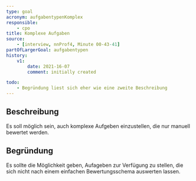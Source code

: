 ```yaml
---
type: goal
acronym: aufgabentypenKomplex
responsible: 
    - cpo
title: Komplexe Aufgaben
source:
    - [interview, nnProf4, Minute 00-43-41]
partOfLargerGoal: aufgabentypen
history:
    v1:
        date: 2021-16-07
        comment: initially created

todo: 
    - Begründung liest sich eher wie eine zweite Beschreibung
---
```


## Beschreibung

Es soll möglich sein, auch komplexe Aufgeben einzustellen, die nur manuell bewertet werden.

## Begründung

Es sollte die Möglichkeit geben, Aufageben zur Verfügung zu stellen, die sich nicht nach einem einfachen Bewertungsschema auswerten lassen.
